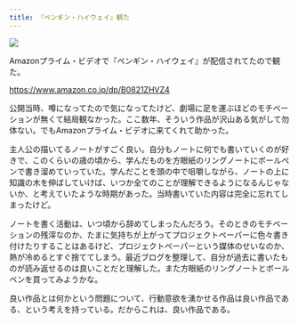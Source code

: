 ```yaml
---
title: 『ペンギン・ハイウェイ』観た
---
```


![](/images/2019-12-14-penguin-highway.jpg)

Amazonプライム・ビデオで『ペンギン・ハイウェイ』が配信されてたので観た。

https://www.amazon.co.jp/dp/B0821ZHVZ4

公開当時、噂になってたので気になってたけど、劇場に足を運ぶほどのモチベーションが無くて結局観なかった。ここ数年、そういう作品が沢山ある気がして勿体ない。でもAmazonプライム・ビデオに来てくれて助かった。

主人公の描いてるノートがすごく良い。自分もノートに何でも書いていくのが好きで、このくらいの歳の頃から、学んだものを方眼紙のリングノートにボールペンで書き溜めていっていた。学んだことを頭の中で咀嚼しながら、ノートの上に知識の木を伸ばしていけば、いつか全てのことが理解できるようになるんじゃないか、と考えていたような時期があった。当時書いていた内容は完全に忘れてしまったけど。

ノートを書く活動は、いつ頃から辞めてしまったんだろう。そのときのモチベーションの残滓なのか、たまに気持ちが上がってプロジェクトペーパーに色々書き付けたりすることはあるけど、プロジェクトペーパーという媒体のせいなのか、熱が冷めるとすぐ捨ててしまう。最近ブログを整理して、自分が過去に書いたものが読み返せるのは良いことだと理解した。また方眼紙のリングノートとボールペンを買ってみようかな。

良い作品とは何かという問題について、行動意欲を湧かせる作品は良い作品である、という考えを持っている。だからこれは、良い作品である。

